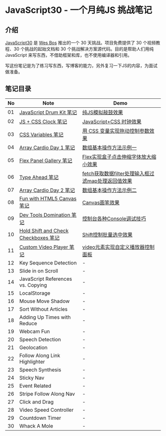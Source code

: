 # JavaScript30 - 一个月纯JS 挑战笔记

## 介绍

[JavaScript30](https://javascript30.com) 是 [Wes Bos](https://github.com/wesbos) 推出的一个 30 天挑战。项目免费提供了 30 个视频教程、30 个挑战的起始文档和 30 个挑战解决方案源代码。目的是帮助人们用纯 JavaScript 来写东西，不借助框架和库，也不使用编译器和引用。

写这份笔记是为了练习写东西，写博客的能力，另外复习一下JS的内容，为面试做准备。

## 笔记目录

No | Note | Demo
--- | --- | ---
01  | [JavaScript Drum Kit 笔记](https://github.com/jeffierw/JavaScript30/tree/master/01%20-%20JavaScript%20Drum%20Kit) | [纯JS模拟敲鼓效果](https://jeffierw.github.io/JavaScript30/01%20-%20JavaScript%20Drum%20Kit/index-YepW.html)
02  | [JS + CSS Clock 笔记](https://github.com/jeffierw/JavaScript30/tree/master/02%20-%20JS%20and%20CSS%20Clock) | [JavaScript+CSS 时钟效果](https://jeffierw.github.io/JavaScript30/02%20-%20JS%20and%20CSS%20Clock/index-YepW.html)
03  | [CSS Variables 笔记](https://github.com/jeffierw/JavaScript30/tree/master/03%20-%20CSS%20Variables) | [用 CSS 变量实现拖动控制参数效果](https://jeffierw.github.io/JavaScript30/03%20-%20CSS%20Variables/index-YepW.html)
04  | [Array Cardio Day 1 笔记](https://github.com/jeffierw/JavaScript30/tree/master/04%20-%20Array%20Cardio%20Day%201) | [数组基本操作方法示例一](https://jeffierw.github.io/JavaScript30/04%20-%20Array%20Cardio%20Day%201/index-YepW.html)
05 | [Flex Panel Gallery 笔记](https://github.com/jeffierw/JavaScript30/tree/master/05%20-%20Flex%20Panel%20Gallery) | [Flex实现盒子点击伸缩字体放大缩小效果](https://jeffierw.github.io/JavaScript30/05%20-%20Flex%20Panel%20Gallery/index-YepW.html)
06 | [Type Ahead 笔记](https://github.com/jeffierw/JavaScript30/tree/master/06%20-%20Type%20Ahead) | [fetch获取数据filter处理输入框过滤map处理返回值效果](https://jeffierw.github.io/JavaScript30/06%20-%20Type%20Ahead/index-YepW.html)
07 | [Array Cardio Day 2 笔记](https://github.com/jeffierw/JavaScript30/tree/master/07%20-%20Array%20Cardio%20Day%202) | [数组基本操作方法示例二](https://jeffierw.github.io/JavaScript30/07%20-%20Array%20Cardio%20Day%202/index-YepW.html)
08 | [Fun with HTML5 Canvas 笔记](https://github.com/jeffierw/JavaScript30/tree/master/08%20-%20Fun%20with%20HTML5%20Canvas) | [Canvas画笔效果](https://jeffierw.github.io/JavaScript30/08%20-%20Fun%20with%20HTML5%20Canvas/index-YepW.html)
09 | [Dev Tools Domination 笔记](https://github.com/jeffierw/JavaScript30/tree/master/09%20-%20Dev%20Tools%20Domination) |  [控制台各种Console调试技巧](https://jeffierw.github.io/JavaScript30/09%20-%20Dev%20Tools%20Domination/index-YepW.html)
10 | [Hold Shift and Check Checkboxes 笔记](https://github.com/jeffierw/JavaScript30/tree/master/10%20-%20Hold%20Shift%20and%20Check%20Checkboxes) | [Shift控制批量选中效果](https://jeffierw.github.io/JavaScript30/10%20-%20Hold%20Shift%20and%20Check%20Checkboxes/index-YepW.html)
11 | [Custom Video Player 笔记](https://github.com/jeffierw/JavaScript30/tree/master/11%20-%20Custom%20Video%20Player) | [video元素实现自定义播放器控制面板](https://jeffierw.github.io/JavaScript30/11%20-%20Custom%20Video%20Player/index-YepW.html) 
12 | Key Sequence Detection | -
13 | Slide in on Scroll | -
14 | JavaScript References vs. Copying | -
15 | LocalStorage | -
16 | Mouse Move Shadow | -
17 | Sort Without Articles | -
18 | Adding Up Times with Reduce | -    
19 | Webcam Fun | -
20 | Speech Detection | -  
21 | Geolocation | - 
22 | Follow Along Link Highlighter | -
23 | Speech Synthesis | -
24 | Sticky Nav | - 
25 | Event Related | -
26 | Stripe Follow Along Nav | -  
27 | Click and Drag | -  
28 | Video Speed Controller | -
29 | Countdown Timer |  -  
30 | Whack A Mole | -   



